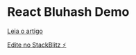 # React Bluhash Demo

[Leia o artigo](https://douglasmoura.dev/como-criar-placeholders-bonitos-para-suas-imagens/)

[Edite no StackBlitz ⚡️](https://stackblitz.com/edit/vitejs-vite-14u4qz)
